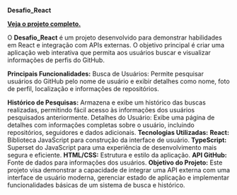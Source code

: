 <strong>Desafio_React</strong>

<a href="https://jrstevani.github.io/Desafio_React/"><strong>Veja o projeto completo.</strong></a>

O <strong>Desafio_React</strong> é um projeto desenvolvido para demonstrar habilidades em React e integração com APIs externas. O objetivo principal é criar uma aplicação web interativa que permita aos usuários buscar e visualizar informações de perfis do GitHub.

<strong>Principais Funcionalidades:</strong>
Busca de Usuários: Permite pesquisar usuários do GitHub pelo nome de usuário e exibir detalhes como nome, foto de perfil, localização e informações de repositórios.

<strong>Histórico de Pesquisas:</strong> Armazena e exibe um histórico das buscas realizadas, permitindo fácil acesso às informações dos usuários pesquisados anteriormente.
Detalhes do Usuário: Exibe uma página de detalhes com informações completas sobre o usuário, incluindo repositórios, seguidores e dados adicionais.
<strong>Tecnologias Utilizadas:</strong>
<strong>React:</strong> Biblioteca JavaScript para construção da interface de usuário.
<strong>TypeScript:</strong> Superset do JavaScript para uma experiência de desenvolvimento mais segura e eficiente.
<strong>HTML/CSS:</strong> Estrutura e estilo da aplicação.
<strong>API GitHub:</strong> Fonte de dados para informações dos usuários.
<strong>Objetivo do Projeto:</strong>
Este projeto visa demonstrar a capacidade de integrar uma API externa com uma interface de usuário moderna, gerenciar estado de aplicação e implementar funcionalidades básicas de um sistema de busca e histórico.

